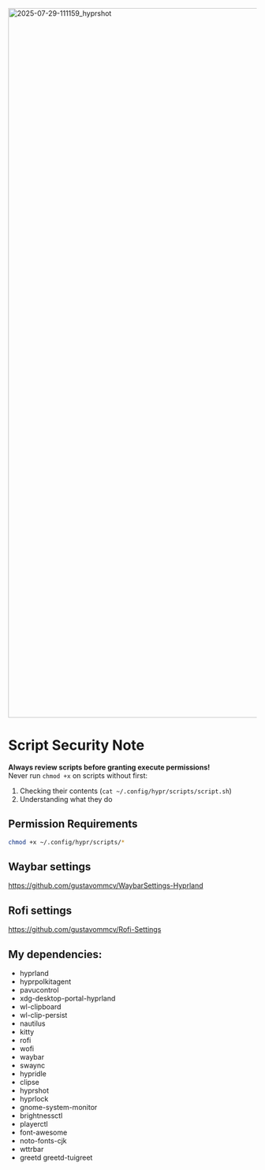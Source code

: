 <img width="2560" height="1440" alt="2025-07-29-111159_hyprshot" src="https://github.com/user-attachments/assets/9669ce0e-6ab8-4809-aae7-f19820dcc33e" />

# Script Security Note
**Always review scripts before granting execute permissions!**  
Never run `chmod +x` on scripts without first:
1. Checking their contents (`cat ~/.config/hypr/scripts/script.sh`)
2. Understanding what they do

## Permission Requirements
```bash
chmod +x ~/.config/hypr/scripts/*
```

## Waybar settings
https://github.com/gustavommcv/WaybarSettings-Hyprland

## Rofi settings
https://github.com/gustavommcv/Rofi-Settings

## My dependencies:
- hyprland
- hyprpolkitagent
- pavucontrol
- xdg-desktop-portal-hyprland
- wl-clipboard
- wl-clip-persist
- nautilus
- kitty
- rofi
- wofi
- waybar
- swaync
- hypridle
- clipse
- hyprshot
- hyprlock
- gnome-system-monitor
- brightnessctl
- playerctl
- font-awesome
- noto-fonts-cjk
- wttrbar
- greetd greetd-tuigreet
